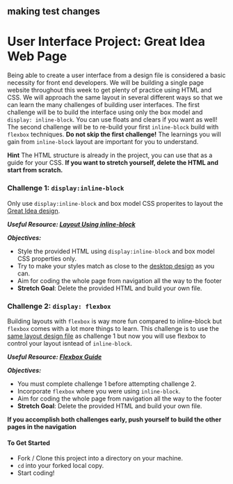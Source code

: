 ## making test changes

# User Interface Project: Great Idea Web Page

Being able to create a user interface from a design file is considered a basic necessity for front end developers. We will be building a single page website throughout this week to get plenty of practice using HTML and CSS.  We will approach the same layout in several different ways so that we can learn the many challenges of building user interfaces.  The first challenge will be to build the interface using only the box model and `display: inline-block`.  You can use floats and clears if you want as well! The second challenge will be to re-build your first `inline-block` build with `flexbox` techniques.  **Do not skip the first challenge!**  The learnings you will gain from `inline-block` layout are important for you to understand.

**Hint**
The HTML structure is already in the project, you can use that as a guide for your CSS. **If you want to stretch yourself, delete the HTML and start from scratch.**

### Challenge 1: `display:inline-block`
Only use `display:inline-block` and box model CSS properites to layout the [Great Idea design](design-files/desktop.jpg).

***Useful Resource: [Layout Using inline-block](http://learnlayout.com/inline-block-layout.html)***

***Objectives:*** 
- Style the provided HTML using `display:inline-block` and box model CSS properties only. 
- Try to make your styles match as close to the [desktop design](design-files/desktop.jpg) as you can.
- Aim for coding the whole page from navigation all the way to the footer
- **Stretch Goal**: Delete the provided HTML and build your own file.

### Challenge 2: `display: flexbox`
Building layouts with `flexbox` is way more fun compared to inline-block but `flexbox` comes with a lot more things to learn.  This challenge is to use the [same layout design file](design-files/desktop.jpg) as challenge 1 but now you will use flexbox to control your layout isntead of `inline-block`.

***Useful Resource: [Flexbox Guide](https://css-tricks.com/snippets/css/a-guide-to-flexbox/)***

***Objectives:***
- You must complete challenge 1 before attempting challenge 2.
- Incorporate `flexbox` where you were using `inline-block`.
- Aim for coding the whole page from navigation all the way to the footer
- **Stretch Goal**: Delete the provided HTML and build your own file.

**If you accomplish both challenges early, push yourself to build the other pages in the navigation**

#### To Get Started
* Fork / Clone this project into a directory on your machine.
* `cd` into your forked local copy.
* Start coding!